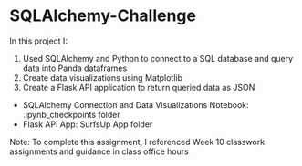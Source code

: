 # SQLAlchemy-Challenge
In this project I:
1. Used SQLAlchemy and Python to connect to a SQL database and query data into Panda dataframes
2. Create data visualizations using Matplotlib
3. Create a Flask API application to return queried data as JSON

- SQLAlchemy Connection and Data Visualizations Notebook: .ipynb_checkpoints folder
- Flask API App: SurfsUp App folder

Note: To complete this assignment, I referenced Week 10 classwork assignments and guidance in class office hours
